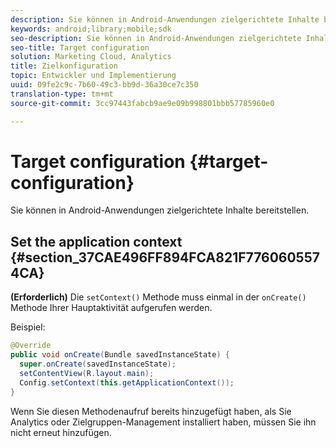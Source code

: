 ```yaml
---
description: Sie können in Android-Anwendungen zielgerichtete Inhalte bereitstellen.
keywords: android;library;mobile;sdk
seo-description: Sie können in Android-Anwendungen zielgerichtete Inhalte bereitstellen.
seo-title: Target configuration
solution: Marketing Cloud, Analytics
title: Zielkonfiguration
topic: Entwickler und Implementierung
uuid: 09fe2c9c-7b60-49c3-bb9d-36a30ce7c350
translation-type: tm+mt
source-git-commit: 3cc97443fabcb9ae9e09b998801bbb57785960e0

---
```



# Target configuration {#target-configuration}

Sie können in Android-Anwendungen zielgerichtete Inhalte bereitstellen.

## Set the application context {#section_37CAE496FF894FCA821F7760605574CA}

**(Erforderlich)** Die `setContext()` Methode muss einmal in der `onCreate()` Methode Ihrer Hauptaktivität aufgerufen werden.

Beispiel:

```java
@Override 
public void onCreate(Bundle savedInstanceState) { 
  super.onCreate(savedInstanceState); 
  setContentView(R.layout.main); 
  Config.setContext(this.getApplicationContext()); 
}
```

Wenn Sie diesen Methodenaufruf bereits hinzugefügt haben, als Sie Analytics oder Zielgruppen-Management installiert haben, müssen Sie ihn nicht erneut hinzufügen.
